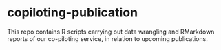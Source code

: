 # copiloting-publication
This repo contains R scripts carrying out data wrangling and RMarkdown reports of our co-piloting service, in relation to upcoming publications.
